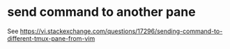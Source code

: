 # send command to another pane

See https://vi.stackexchange.com/questions/17296/sending-command-to-different-tmux-pane-from-vim

